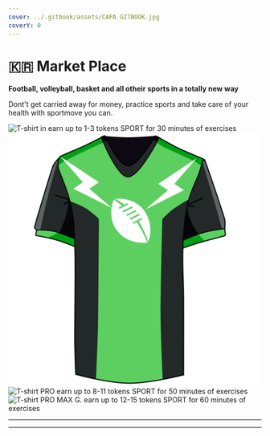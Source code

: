 ```yaml
---
cover: ../.gitbook/assets/CAPA GITBOOK.jpg
coverY: 0
---
```


# 🇰🇷 Market Place

**Football, volleyball, basket and all otheir sports in a totally new way**

Dont't get carried away for money, practice sports and take care of your health with sportmove you can.

![T-shirt  in
earn up to 1-3 tokens SPORT for 30 minutes of exercises](<../.gitbook/assets/CHAMPION (3).png>) ![o 4-7 tokens SPORT for 40 minutes of exercises](<../.gitbook/assets/RARE (1).png>) ![T-shirt PRO
earn up to 8-11 tokens SPORT for 50 minutes of exercises](<../.gitbook/assets/SUPERRARE (3).png>) ![T-shirt PRO MAX G.
earn up to 12-15 tokens SPORT for 60 minutes of exercises](<../.gitbook/assets/COMMON (1).png>)

****

****
